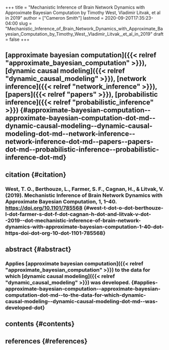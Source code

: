 +++
title = "Mechanistic Inference of Brain Network Dynamics with Approximate Bayesian Computation by Timothy West, Vladimir Litvak, et al in 2019"
author = ["Cameron Smith"]
lastmod = 2020-09-20T17:35:23-04:00
slug = "Mechanistic_Inference_of_Brain_Network_Dynamics_with_Approximate_Bayesian_Computation_by_Timothy_West,_Vladimir_Litvak,_et_al_in_2019"
draft = false
+++

## [approximate bayesian computation]({{< relref "approximate_bayesian_computation" >}}), [dynamic causal modeling]({{< relref "dynamic_causal_modeling" >}}), [network inference]({{< relref "network_inference" >}}), [papers]({{< relref "papers" >}}), [probabilistic inference]({{< relref "probabilistic_inference" >}}) {#approximate-bayesian-computation--approximate-bayesian-computation-dot-md--dynamic-causal-modeling--dynamic-causal-modeling-dot-md--network-inference--network-inference-dot-md--papers--papers-dot-md--probabilistic-inference--probabilistic-inference-dot-md}


## citation {#citation}


### West, T. O., Berthouze, L., Farmer, S. F., Cagnan, H., & Litvak, V. (2019). Mechanistic Inference of Brain Network Dynamics with Approximate Bayesian Computation, <span class="underline"><span class="underline">1</span></span>, 1–40. <https://doi.org/10.1101/785568> {#west-t-dot-o-dot-berthouze-l-dot-farmer-s-dot-f-dot-cagnan-h-dot-and-litvak-v-dot--2019--dot-mechanistic-inference-of-brain-network-dynamics-with-approximate-bayesian-computation-1-40-dot-https-doi-dot-org-10-dot-1101-785568}


## abstract {#abstract}


### Applies [approximate bayesian computation]({{< relref "approximate_bayesian_computation" >}}) to the data for which [dynamic causal modeling]({{< relref "dynamic_causal_modeling" >}}) was developed. {#applies-approximate-bayesian-computation--approximate-bayesian-computation-dot-md--to-the-data-for-which-dynamic-causal-modeling--dynamic-causal-modeling-dot-md--was-developed-dot}


## contents {#contents}


## references {#references}
